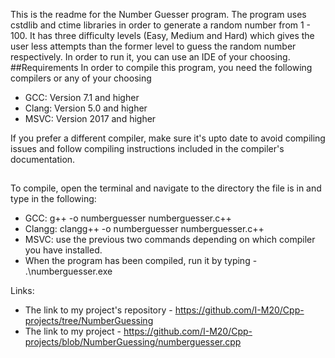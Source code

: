This is the readme for the Number Guesser program.
The program uses cstdlib and ctime libraries in order to generate a random number from 1 - 100.
It has three difficulty levels (Easy, Medium and Hard) which gives the user less attempts than the former level to guess the random number respectively.
In order to run it, you can use an IDE of your choosing.
##Requirements
In order to compile this program, you need the following compilers or any of your choosing
- GCC: Version 7.1 and higher
- Clang: Version 5.0 and higher
- MSVC: Version 2017 and higher
  
If you prefer a different compiler, make sure it's upto date to avoid compiling issues and follow compiling instructions included in the compiler's documentation.
##
To compile, open the terminal and navigate to the directory the file is in and type in the following:
- GCC: g++ -o numberguesser numberguesser.c++
- Clangg: clangg++ -o numberguesser numberguesser.c++
- MSVC: use the previous two commands depending on which compiler you have installed.
- When the program has been compiled, run it by typing - .\\numberguesser.exe  

Links:
- The link to my project's repository - https://github.com/I-M20/Cpp-projects/tree/NumberGuessing
- The link to my project - https://github.com/I-M20/Cpp-projects/blob/NumberGuessing/numberguesser.cpp
